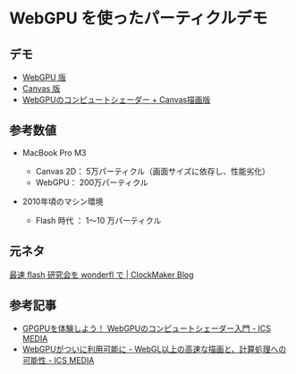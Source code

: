 # WebGPU を使ったパーティクルデモ

## デモ

- [WebGPU 版](https://ics-creative.github.io/250627_webgpu_particles/webgpu.html)
- [Canvas 版](https://ics-creative.github.io/250627_webgpu_particles/canvas.html)
- [WebGPUのコンピュートシェーダー + Canvas描画版](https://ics-creative.github.io/250627_webgpu_particles/webgpu-compute-to-canvas2d.html)

## 参考数値

- MacBook Pro M3
  - Canvas 2D： 5万パーティクル（画面サイズに依存し、性能劣化）
  - WebGPU： 200万パーティクル

- 2010年頃のマシン環境
  - Flash 時代 ： 1〜10 万パーティクル


## 元ネタ

[最速 flash 研究会を wonderfl で \| ClockMaker Blog](https://clockmaker.jp/blog/2009/04/particle/)

## 参考記事

- [GPGPUを体験しよう！ WebGPUのコンピュートシェーダー入門 - ICS MEDIA](https://ics.media/entry/250626/)
- [WebGPUがついに利用可能に - WebGL以上の高速な描画と、計算処理への可能性 - ICS MEDIA](https://ics.media/entry/230426/)
